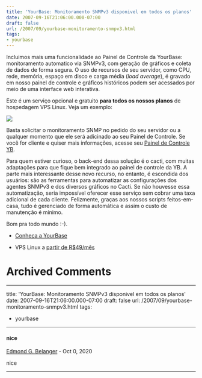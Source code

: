 ```yaml
---
title: 'YourBase: Monitoramento SNMPv3 disponivel em todos os planos'
date: 2007-09-16T21:06:00.000-07:00
draft: false
url: /2007/09/yourbase-monitoramento-snmpv3.html
tags: 
- yourbase
---
```


Incluimos mais uma funcionalidade ao Painel de Controle da YourBase: monitoramento automatico via SNMPv3, com geração de gráficos e coleta de dados de forma segura. O uso de recursos de seu servidor, como CPU, rede, memória, espaço em disco e carga média (_load average_), é gravado em nosso painel de controle e gráficos históricos podem ser acessados por meio de uma interface web interativa.  
  
Este é um serviço opcional e gratuito **para todos os nossos planos** de hospedagem VPS Linux. Veja um exemplo:  
  

  

![](http://www.yourbase.com.br/static/images/snmp-exemplo.png)

  
  

Basta solicitar o monitoramento SNMP no pedido do seu servidor ou a qualquer momento que ele será adicinado ao seu Painel de Controle. Se você for cliente e quiser mais informações, acesse seu [Painel de Controle YB](https://www.yourbase.com.br/painel).  
  
Para quem estiver curioso, o back-end dessa solução é o cacti, com muitas adaptações para que fique bem integrado ao painel de controle da YB. A parte mais interessante desse novo recurso, no entanto, é escondida dos usuários: são as ferramentas para automatizar as configurações dos agentes SNMPv3 e dos diversos gráficos no Cacti. Se não houvesse essa automatização, seria impossível oferecer esse serviço sem cobrar uma taxa adicional de cada cliente. Felizmente, graças aos nossos scripts feitos-em-casa, tudo é gerenciado de forma automática e assim o custo de manutenção é mínimo.  
  
Bom pra todo mundo :-).  

  
*   [Conheça a YourBase](http://www.yourbase.com.br)
  
*   VPS Linux a [partir de R$49/mês](http://www,yourbase.com.br/planos)
# Archived Comments
---
title: 'YourBase: Monitoramento SNMPv3 disponivel em todos os planos'
date: 2007-09-16T21:06:00.000-07:00
draft: false
url: /2007/09/yourbase-monitoramento-snmpv3.html
tags: 
- yourbase
---

#### nice
[Edmond G. Belanger](https://www.blogger.com/profile/14532264814565369687 "noreply@blogger.com") - <time datetime="2020-10-25T08:56:35.069-07:00">Oct 0, 2020</time>

nice
<hr />

